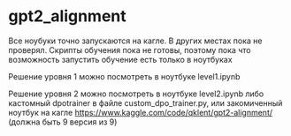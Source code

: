 # gpt2_alignment
Все ноубуки точно запускаются на кагле. В других местах пока не проверял. Скрипты обучения пока не готовы, поэтому пока что возможность запустить обучение есть только в ноутбуках

Решение уровня 1 можно посмотреть в ноутбуке level1.ipynb

Решение уровня 2 можно посмотреть в ноутбуке level2.ipynb либо кастомный dpotrainer в файле custom_dpo_trainer.py, или закомиченный ноутбук на кагле https://www.kaggle.com/code/qklent/gpt2-alignment/ (должна быть 9 версия из 9)



